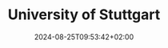 ---
date: '2024-08-25T09:53:42+02:00' # date in which the content is created - defaults to "today"
title: 'University of Stuttgart'
draft: false # set to "true" if you want to hide the content 

university: "University of Stuttgart"
year: "2019-2023"
degree: "Bachelor of Simulation Technology, Grade: 1.7"

---